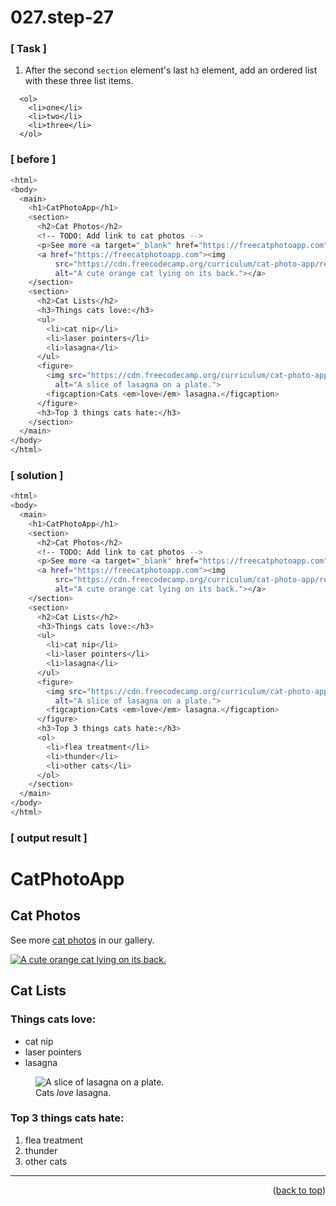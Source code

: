 <a name="topage"></a>

# 027.step-27

### [ Task ]

  1.  After the second `section` element's last `h3` element, add an ordered list with these three list items.
    
```
  <ol>
    <li>one</li>
    <li>two</li>
    <li>three</li>
  </ol>
```

### [ before ]

```sh
<html>
<body>
  <main>
    <h1>CatPhotoApp</h1>
    <section>
      <h2>Cat Photos</h2>
      <!-- TODO: Add link to cat photos -->
      <p>See more <a target="_blank" href="https://freecatphotoapp.com">cat photos</a> in our gallery.</p>
      <a href="https://freecatphotoapp.com"><img
          src="https://cdn.freecodecamp.org/curriculum/cat-photo-app/relaxing-cat.jpg"
          alt="A cute orange cat lying on its back."></a>
    </section>
    <section>
      <h2>Cat Lists</h2>
      <h3>Things cats love:</h3>
      <ul>
        <li>cat nip</li>
        <li>laser pointers</li>
        <li>lasagna</li>
      </ul>
      <figure>
        <img src="https://cdn.freecodecamp.org/curriculum/cat-photo-app/lasagna.jpg"
          alt="A slice of lasagna on a plate.">
        <figcaption>Cats <em>love</em> lasagna.</figcaption>
      </figure>
      <h3>Top 3 things cats hate:</h3>
    </section>
  </main>
</body>
</html>
```

### [ solution ]

```sh
<html>
<body>
  <main>
    <h1>CatPhotoApp</h1>
    <section>
      <h2>Cat Photos</h2>
      <!-- TODO: Add link to cat photos -->
      <p>See more <a target="_blank" href="https://freecatphotoapp.com">cat photos</a> in our gallery.</p>
      <a href="https://freecatphotoapp.com"><img
          src="https://cdn.freecodecamp.org/curriculum/cat-photo-app/relaxing-cat.jpg"
          alt="A cute orange cat lying on its back."></a>
    </section>
    <section>
      <h2>Cat Lists</h2>
      <h3>Things cats love:</h3>
      <ul>
        <li>cat nip</li>
        <li>laser pointers</li>
        <li>lasagna</li>
      </ul>
      <figure>
        <img src="https://cdn.freecodecamp.org/curriculum/cat-photo-app/lasagna.jpg"
          alt="A slice of lasagna on a plate.">
        <figcaption>Cats <em>love</em> lasagna.</figcaption>
      </figure>
      <h3>Top 3 things cats hate:</h3>
      <ol>
        <li>flea treatment</li>
        <li>thunder</li>
        <li>other cats</li>
      </ol>
    </section>
  </main>
</body>
</html>
```

### [ output result ]

<html>
<body>
  <main>
    <h1>CatPhotoApp</h1>
    <section>
      <h2>Cat Photos</h2>
      <!-- TODO: Add link to cat photos -->
      <p>See more <a target="_blank" href="https://freecatphotoapp.com">cat photos</a> in our gallery.</p>
      <a href="https://freecatphotoapp.com"><img
          src="https://cdn.freecodecamp.org/curriculum/cat-photo-app/relaxing-cat.jpg"
          alt="A cute orange cat lying on its back."></a>
    </section>
    <section>
      <h2>Cat Lists</h2>
      <h3>Things cats love:</h3>
      <ul>
        <li>cat nip</li>
        <li>laser pointers</li>
        <li>lasagna</li>
      </ul>
      <figure>
        <img src="https://cdn.freecodecamp.org/curriculum/cat-photo-app/lasagna.jpg"
          alt="A slice of lasagna on a plate.">
        <figcaption>Cats <em>love</em> lasagna.</figcaption>
      </figure>
      <h3>Top 3 things cats hate:</h3>
      <ol>
        <li>flea treatment</li>
        <li>thunder</li>
        <li>other cats</li>
      </ol>
    </section>
  </main>
</body>
</html>

-----

<p align="right">(<a href="#topage">back to top</a>)</p>
<br/>
<br/>
